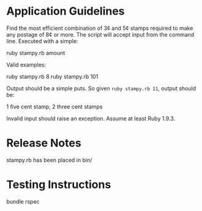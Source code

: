 # Application Guidelines

Find the most efficient combination of 3¢ and 5¢ stamps required to make any postage of 8¢ or more. The script will accept input from the command line. Executed with a simple:

  ruby stampy.rb amount

Valid examples:

  ruby stampy.rb 8
  ruby stampy.rb 101

Output should be a simple puts. So given `ruby stampy.rb 11`, output should be:

  1 five cent stamp, 2 three cent stamps

Invalid input should raise an exception. Assume at least Ruby 1.9.3.

# Release Notes

stampy.rb has been placed in bin/

# Testing Instructions

  bundle
  rspec